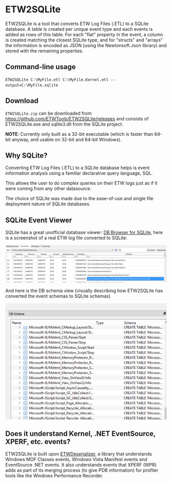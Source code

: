 # ETW2SQLite

ETW2SQLite is a tool that converts ETW Log Files (.ETL) to a SQLite database. A table is created per unique event type and each events is added as rows of this table. For each "flat" property in the event, a column is created matching the closest SQLite type, and for "structs" and "arrays" the information is encoded as JSON (using the Newtonsoft.Json library) and stored with the remaining properties.

## Command-line usage

``ETW2SQLite C:\MyFile.etl C:\MyFile.Kernel.etl --output=C:\MyFile.sqlite``

## Download

``ETW2SQLite.zip`` can be downloaded from https://github.com/ETWTools/ETW2SQLite/releases and consists of ETW2SQLite.exe and sqlite3.dll from the SQLite project.

**NOTE**: Currently only built as a 32-bit executable (which is faster than 64-bit anyway, and usable on 32-bit and 64-bit Windows).

## Why SQLite?

Converting ETW Log Files (.ETL) to a SQLite database helps is event information analysis using a familiar declarative query language, SQL.

This allows the user to do complex queries on their ETW logs just as if it were coming from any other datasource.

The choice of SQLite was made due to the ease-of-use and single file deployment nature of SQLite databases.

## SQLite Event Viewer

SQLite has a great unofficial database viewer: [DB Browser for SQLite](http://sqlitebrowser.org), here is a screenshot of a real ETW log file converted to SQLite:

![screenshot][screenshot]

And here is the DB schema view (visually describing how ETW2SQLite has converted the event schemas to SQLite schemas)

![screenshot2][screenshot2]

[screenshot]: https://raw.githubusercontent.com/ETWTools/ETW2SQLite/master/browser1.png
[screenshot2]: https://raw.githubusercontent.com/ETWTools/ETW2SQLite/master/browser2.png

## Does it understand Kernel, .NET EventSource, XPERF, etc. events?

ETW2SQLite is built upon [ETWDeserializer](http://github.com/ETWTools/ETWDeserializer), a library that understands Windows MOF Classes events, Windows Vista Manifest events and EventSource .NET events. It also understands events that XPERF (WPR) adds as part of its merging process (to give PDB information) for profiler tools like the Windows Performance Recorder.